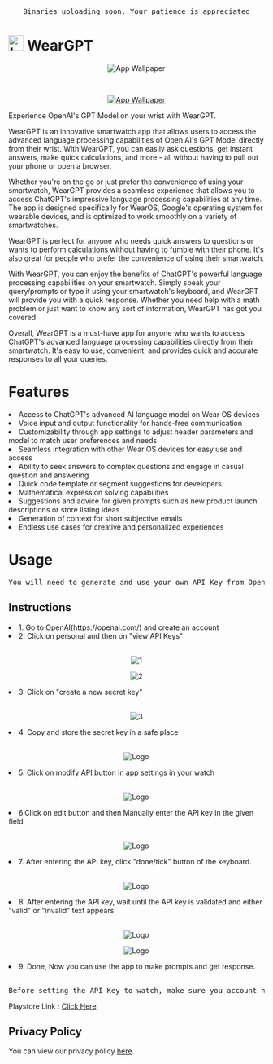 <pre align="center">Binaries uploading soon. Your patience is appreciated</pre>


#  <img src="assets/AppLogo.png" alt="Logo" width="30px" height = "30px"> WearGPT
<p align="center">
  <img src="assets/FeatureWallpaper.png" alt="App Wallpaper">
</p></br>
<a href="www.google.com">
<p align="center">
  <img src="assets/playstore.png" alt="App Wallpaper">
</p>
<a>

Experience OpenAI's GPT Model on your wrist with WearGPT.

WearGPT is an innovative smartwatch app that allows users to access the advanced language processing capabilities of Open AI's GPT Model directly from their wrist. With WearGPT, you can easily ask questions, get instant answers, make quick calculations, and more - all without having to pull out your phone or open a browser.

Whether you're on the go or just prefer the convenience of using your smartwatch, WearGPT provides a seamless experience that allows you to access ChatGPT's impressive language processing capabilities at any time. The app is designed specifically for WearOS, Google's operating system for wearable devices, and is optimized to work smoothly on a variety of smartwatches.

WearGPT is perfect for anyone who needs quick answers to questions or wants to perform calculations without having to fumble with their phone. It's also great for people who prefer the convenience of using their smartwatch.

With WearGPT, you can enjoy the benefits of ChatGPT's powerful language processing capabilities on your smartwatch. Simply speak your query/prompts or type it using your smartwatch's keyboard, and WearGPT will provide you with a quick response. Whether you need help with a math problem or just want to know any sort of information, WearGPT has got you covered.

Overall, WearGPT is a must-have app for anyone who wants to access ChatGPT's advanced language processing capabilities directly from their smartwatch. It's easy to use, convenient, and provides quick and accurate responses to all your queries.

# Features</br>
<li>Access to ChatGPT's advanced AI language model on Wear OS devices</li>
<li>Voice input and output functionality for hands-free communication</li>
<li>Customizability through app settings to adjust header parameters and model to match user preferences and needs</li>
<li>Seamless integration with other Wear OS devices for easy use and access</li>
<li>Ability to seek answers to complex questions and engage in casual question and answering</li>
<li>Quick code template or segment suggestions for developers</li>
<li>Mathematical expression solving capabilities</li>
<li>Suggestions and advice for given prompts such as new product launch descriptions or store listing ideas</li>
<li>Generation of context for short subjective emails</li>
<li>Endless use cases for creative and personalized experiences</li>

# Usage </br>
<pre align="center">You will need to generate and use your own API Key from OpenAI </pre>
## Instructions
<li>1. Go to OpenAI(https://openai.com/) and create an account</li>
<li>2. Click on personal and then on "view API Keys"</li></br>
<p align="center">
<img src="assets/API_Key/API_KEY_Instruction_1.png" alt="1">
</p>
<p align="center">
<img src="assets/API_Key/API_KEY_Instruction_2.png" alt="2">
</p>
<li>3. Click on "create a new secret key"</li></br>
<p align="center">
<img src="assets/API_Key/API_KEY_Instruction_3.png" alt="3">
</p>
<li>4. Copy and store the secret key in a safe place</li></br>
<p align="center">
<img src="assets/API_Key/API_KEY_Instruction_4.png" alt="Logo">
</p>
<li>5. Click on modify API button in app settings in your watch</li></br>
<p align="center">
<img src="assets/App Snapshots/modify_api_key_button.png" alt="Logo">
</p>
<li>6.Click on edit button and then Manually enter the API key in the given field</li></br>
<p align="center">
<img src="assets/App Snapshots/enter_api_key.png" alt="Logo">
</p>
<li>7. After entering the API key, click "done/tick" button of the keyboard.</li></br>
<p align="center">
<img src="assets/App Snapshots/keyboard_done.png" alt="Logo">
</p>
<li>8. After entering the API key, wait until the API key is validated and either "valid" or "invalid" text appears</li></br>
<p align="center">
<img src="assets/App Snapshots/invalid_api_key.png" alt="Logo">
</p>
<p align="center">
<img src="assets/App Snapshots/valid_api_key.png" alt="Logo">
</p>
<li>9. Done, Now you can use the app to make prompts and get response.</li></br>
<pre align="center">Before setting the API Key to watch, make sure you account has enough credits granted by OpenAI. you can check this under "view api usage" tab of OpenAI website</pre>
 
Playstore Link : [Click Here](https://play.google.com/store/apps/details?id=com.muthadevelopers.weargpt)

## Privacy Policy
You can view our privacy policy [here](https://github.com/AnujMutha/WearGPT/blob/main/PRIVACY_POLICY.md).
